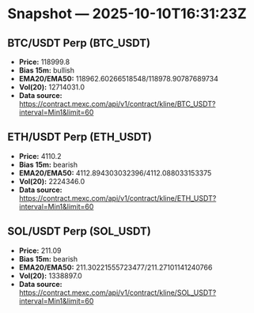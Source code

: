 # Snapshot — 2025-10-10T16:31:23Z

## BTC/USDT Perp (BTC_USDT)
- **Price:** 118999.8
- **Bias 15m:** bullish
- **EMA20/EMA50:** 118962.60266518548/118978.90787689734
- **Vol(20):** 12714031.0
- **Data source:** https://contract.mexc.com/api/v1/contract/kline/BTC_USDT?interval=Min1&limit=60

## ETH/USDT Perp (ETH_USDT)
- **Price:** 4110.2
- **Bias 15m:** bearish
- **EMA20/EMA50:** 4112.894303032396/4112.088033153375
- **Vol(20):** 2224346.0
- **Data source:** https://contract.mexc.com/api/v1/contract/kline/ETH_USDT?interval=Min1&limit=60

## SOL/USDT Perp (SOL_USDT)
- **Price:** 211.09
- **Bias 15m:** bearish
- **EMA20/EMA50:** 211.30221555723477/211.27101141240766
- **Vol(20):** 1338897.0
- **Data source:** https://contract.mexc.com/api/v1/contract/kline/SOL_USDT?interval=Min1&limit=60
